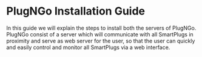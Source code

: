PlugNGo Installation Guide
===================
In this guide we will explain the steps to install both the servers of PlugNGo. PlugNGo consist of a server which will communicate with all SmartPlugs in proximity and serve as web server for the user, so that the user can quickly and easily control and monitor all SmartPlugs via a web interface.
